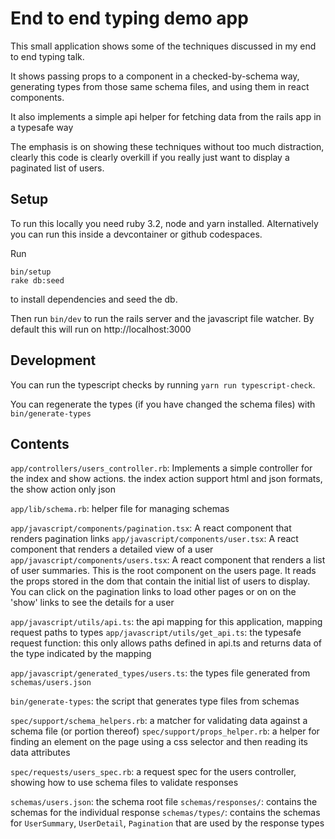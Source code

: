 # End to end typing demo app

This small application shows some of the techniques discussed in my end to 
end typing talk.

It shows passing props to a component in a checked-by-schema way, 
generating types from those same schema files, and using them in react components.

It also implements a simple api helper for fetching data from the rails app in a typesafe way

The emphasis is on showing these techniques without too much distraction, clearly this code is clearly overkill if you
really just want to display a paginated list of users.

## Setup

To run this locally you need ruby 3.2, node and yarn installed. Alternatively you can run this inside a devcontainer or github codespaces. 

Run

```
bin/setup
rake db:seed
```

to install dependencies and seed the db. 

Then run `bin/dev` to run the rails server and the javascript file watcher. By default this will run on
http://localhost:3000

## Development

You can run the typescript checks by running `yarn run typescript-check`.

You can regenerate the types (if you have changed the schema files) with `bin/generate-types`

## Contents

`app/controllers/users_controller.rb`: Implements a simple controller for the index and show actions. the index action
support html and json formats, the show action only json

`app/lib/schema.rb`: helper file for managing schemas

`app/javascript/components/pagination.tsx`: A react component that renders pagination links
`app/javascript/components/user.tsx`: A react component that renders a detailed view of a user
`app/javascript/components/users.tsx`: A react component that renders a list of user summaries. This is the root
component on the users page. It reads the props stored in the dom that contain the initial list of users to display. You
can click on the pagination links to load other pages or on on the 'show' links to see the details for a user

`app/javascript/utils/api.ts`: the api mapping for this application, mapping request paths to types
`app/javascript/utils/get_api.ts`: the typesafe request function: this only allows paths defined in api.ts and returns
data of the type indicated by the mapping

`app/javascript/generated_types/users.ts`: the types file generated from `schemas/users.json`

`bin/generate-types`: the script that generates type files from schemas

`spec/support/schema_helpers.rb`: a matcher for validating data against a schema file (or portion thereof)
`spec/support/props_helper.rb`: a helper for finding an element on the page using a css selector and then reading its
data attributes

`spec/requests/users_spec.rb`: a request spec for the users controller, showing how to use schema files to validate
responses

`schemas/users.json`: the schema root file `schemas/responses/`: contains the schemas for the individual response
`schemas/types/`: contains the schemas for `UserSummary`, `UserDetail`, `Pagination` that are used by the response types
